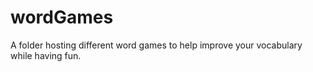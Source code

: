 # wordGames
A folder hosting different word games to help improve your vocabulary while having fun.
